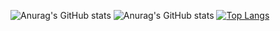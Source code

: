 ![Anurag's GitHub stats](https://github-readme-stats.vercel.app/api?username=TicianneDias&show_icons=true)
![Anurag's GitHub stats](https://github-readme-stats.vercel.app/api?username=TicianneDias&show_icons=true&theme=dracula)
[![Top Langs](https://github-readme-stats.vercel.app/api/top-langs/?username=TicianneDias&layout=compact)](https://github.com/anuraghazra/github-readme-stats)
 
